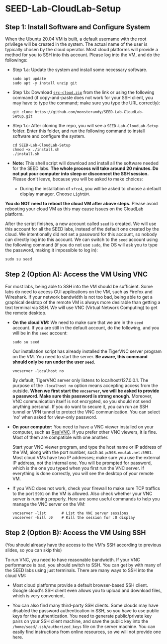 # SEED-Lab-CloudLab-Setup


## Step 1: Install Software and Configure System


When the Ubuntu 20.04 VM is built, a default username with the root privilege
will be created in the system. The actual name of the user is typically
chosen by the cloud operator. Most cloud platforms will provide
a method for you to SSH into this account. Please log into the VM, and do the followings:

- Step 1.a: Update the system and install some necessary software.
  ```
  sudo apt update
  sudo apt -y install unzip git
  ```

- Step 1.b: Download [`src-cloud.zip`](https://github.com/monsterandy/SEED-Lab-CloudLab-Setup/archive/refs/heads/main.zip)
  from the link or using the following command (if copy-and-paste does not work
  for your SSH client, you may have to type the command; make sure you type
  the URL correctly):
  ```
  git clone https://github.com/monsterandy/SEED-Lab-CloudLab-Setup.git
  ```

- Step 1.c: After cloning the repo, you will see a `SEED-Lab-CloudLab-Setup` folder.
  Enter this folder, and run the following command to install software
  and configure the system.
  ```
  cd SEED-Lab-CloudLab-Setup
  chmod +x ./install.sh
  ./install.sh
  ```

- **Note:** This shell script will download and install all the software needed for
  the SEED labs. **The whole process will take around 20 minutes. 
  Do not put your computer into sleep or disconnect the SSH session.** Please
  don't leave, because you will be asked to make choices:

  - During the installation of `xfce4`, you will be asked to
    choose a default display manager. Choose `LightDM`.

**You do NOT need to reboot the cloud VM after above steps.** Please avoid rebooting your cloud VM as this may cause issues on the CloudLab platform.

After the script finishes, a new account called `seed` is created.
We will use this account for all the SEED labs, instead of the default one
created by the cloud. We intentionally did not set a password for this account,
so nobody can directly log into this account. We can switch to the `seed`
account using the following command (if you do not use `sudo`, the OS
will ask you to type the password, making it impossible to log in):
```
sudo su seed
```

## Step 2 (Option A): Access the VM Using VNC

For most labs, being able to SSH into the VM should be sufficient.
Some labs do need to access GUI applications on the VM, such as
Firefox and Wireshark. If your network bandwidth is not too
bad, being able to get a graphical desktop of the remote VM is
always more desirable than getting a text terminal via SSH.
We will use VNC (Virtual Network Computing) to get the remote
desktop.

- **On the cloud VM:** We need to make sure that we are in
  the `seed` account. If you are still in the default account, do
  the following, and you will be in the `seed` account:
  ```
  sudo su seed
  ```

  Our installation script has already installed
  the TigerVNC server program on the VM. You need to start the
  server. **Be aware, this command should only be run under the user `seed`.**
  ```
  vncserver -localhost no
  ```  

  By default, TigerVNC server only listens to localhost/127.0.0.1. The
  purpose of the `-localhost no` option means accepting access from the
  outside. **When we first start the `vncserver`, we will be asked to provide a
  password. Make sure this password is strong enough.** Moreover, VNC
  communication itself is not encrypted, so you should not send anything
  personal. If you do want to secure it, you can run an SSH tunnel or VPN
  tunnel to protect the VNC communication. You can select 'no' when asked for view-only password.

- **On your computer:** You need to have a VNC viewer installed
  on your computer, such as [RealVNC](https://www.realvnc.com/en/connect/download/viewer/).
  If you prefer other VNC viewers,
  it is fine. Most of them are compatible with one another.

  Start your VNC viewer program, and type the host name or IP address of the VM, along with
  the port number, such as `pc508.emulab.net:5901`. Most cloud VMs have two
  IP addresses; make sure you use the external IP address, not the internal
  one. You will be prompted for password, which is the one you typed
  when you first run the VNC server. If everything is done correctly,
  you will see the desktop of your remote VM.

- If you VNC does not work, check your firewall to make sure TCP traffics
  to the port `5901` on the VM is allowed. Also check whether your VNC server
  is running properly. Here are some useful commands to help you manage the VNC server on the VM:
  ```
  vncserver -list       # List the VNC server sessions
  vncserver -kill :0    # Kill the session for :0 display
  ```

## Step 2 (Option B): Access the VM Using SSH

(You should already have the access to the VM's SSH according to previous slides, so you can skip this)

To run VNC, you need to have reasonable bandwidth. If your VNC performance
is bad, you should switch to SSH. You can get by with many of the
SEED labs using just terminals. There are many ways to SSH into the
cloud VM:

- Most cloud platforms provide a default browser-based SSH client.
  Google cloud's SSH client even allows you to upload and download files,
  which is very convenient.

- You can also find many third-party SSH clients. Some clouds may have
  disabled the password authentication in SSH, so you have to use
  public keys for the authentication.
  You need to generate public/private key pairs on your SSH client machine,
  and save the public key into the `/home/seed/.ssh/authorized_keys` file on
  the server machine. You can easily find
  instructions from online resources, so we will not provide one here.
